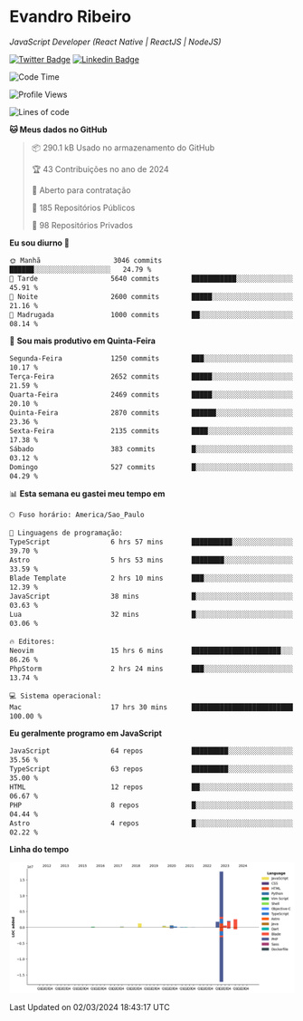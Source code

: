 # Evandro **Ribeiro**

*JavaScript Developer (React Native | ReactJS | NodeJS)*

[![Twitter Badge](https://img.shields.io/badge/-@ribeiroevandro-201B2D?style=flat-square&labelColor=201B2D&logo=twitter&logoColor=white&link=https://twitter.com/ribeiroevandro)](https://twitter.com/ribeiroevandro) 
[![Linkedin Badge](https://img.shields.io/badge/-Evandro%20Ribeiro-201B2D?style=flat-square&logo=Linkedin&logoColor=white&link=https://www.linkedin.com/in/ribeiroevandro)](https://www.linkedin.com/in/ribeiroevandro) 


<!--START_SECTION:waka-->
![Code Time](http://img.shields.io/badge/Code%20Time-3%2C735%20hrs%2022%20mins-blue)

![Profile Views](http://img.shields.io/badge/Visualizac%C3%B5es%20do%20perfil-0-blue)

![Lines of code](https://img.shields.io/badge/Desde%20o%20Hello%20World%20eu%20escrevi-27.6%20million%20linhas%20de%20c%C3%B3digo-blue)

**🐱 Meus dados no GitHub** 

> 📦 290.1 kB Usado no armazenamento do GitHub 
 > 
> 🏆 43 Contribuições no ano de 2024
 > 
> 💼 Aberto para contratação
 > 
> 📜 185 Repositórios Públicos 
 > 
> 🔑 98 Repositórios Privados 
 > 
**Eu sou diurno 🐤** 

```text
🌞 Manhã                  3046 commits        ██████░░░░░░░░░░░░░░░░░░░   24.79 % 
🌆 Tarde                  5640 commits        ███████████░░░░░░░░░░░░░░   45.91 % 
🌃 Noite                  2600 commits        █████░░░░░░░░░░░░░░░░░░░░   21.16 % 
🌙 Madrugada              1000 commits        ██░░░░░░░░░░░░░░░░░░░░░░░   08.14 % 
```
📅 **Sou mais produtivo em Quinta-Feira** 

```text
Segunda-Feira            1250 commits        ███░░░░░░░░░░░░░░░░░░░░░░   10.17 % 
Terça-Feira              2652 commits        █████░░░░░░░░░░░░░░░░░░░░   21.59 % 
Quarta-Feira             2469 commits        █████░░░░░░░░░░░░░░░░░░░░   20.10 % 
Quinta-Feira             2870 commits        ██████░░░░░░░░░░░░░░░░░░░   23.36 % 
Sexta-Feira              2135 commits        ████░░░░░░░░░░░░░░░░░░░░░   17.38 % 
Sábado                   383 commits         █░░░░░░░░░░░░░░░░░░░░░░░░   03.12 % 
Domingo                  527 commits         █░░░░░░░░░░░░░░░░░░░░░░░░   04.29 % 
```


📊 **Esta semana eu gastei meu tempo em** 

```text
🕑︎ Fuso horário: America/Sao_Paulo

💬 Linguagens de programação: 
TypeScript               6 hrs 57 mins       ██████████░░░░░░░░░░░░░░░   39.70 % 
Astro                    5 hrs 53 mins       ████████░░░░░░░░░░░░░░░░░   33.59 % 
Blade Template           2 hrs 10 mins       ███░░░░░░░░░░░░░░░░░░░░░░   12.39 % 
JavaScript               38 mins             █░░░░░░░░░░░░░░░░░░░░░░░░   03.63 % 
Lua                      32 mins             █░░░░░░░░░░░░░░░░░░░░░░░░   03.06 % 

🔥 Editores: 
Neovim                   15 hrs 6 mins       ██████████████████████░░░   86.26 % 
PhpStorm                 2 hrs 24 mins       ███░░░░░░░░░░░░░░░░░░░░░░   13.74 % 

💻 Sistema operacional: 
Mac                      17 hrs 30 mins      █████████████████████████   100.00 % 
```

**Eu geralmente programo em JavaScript** 

```text
JavaScript               64 repos            █████████░░░░░░░░░░░░░░░░   35.56 % 
TypeScript               63 repos            █████████░░░░░░░░░░░░░░░░   35.00 % 
HTML                     12 repos            ██░░░░░░░░░░░░░░░░░░░░░░░   06.67 % 
PHP                      8 repos             █░░░░░░░░░░░░░░░░░░░░░░░░   04.44 % 
Astro                    4 repos             █░░░░░░░░░░░░░░░░░░░░░░░░   02.22 % 
```



**Linha do tempo**

![Lines of Code chart](https://raw.githubusercontent.com/ribeiroevandro/ribeiroevandro/main/assets/bar_graph.png)


 Last Updated on 02/03/2024 18:43:17 UTC
<!--END_SECTION:waka-->
